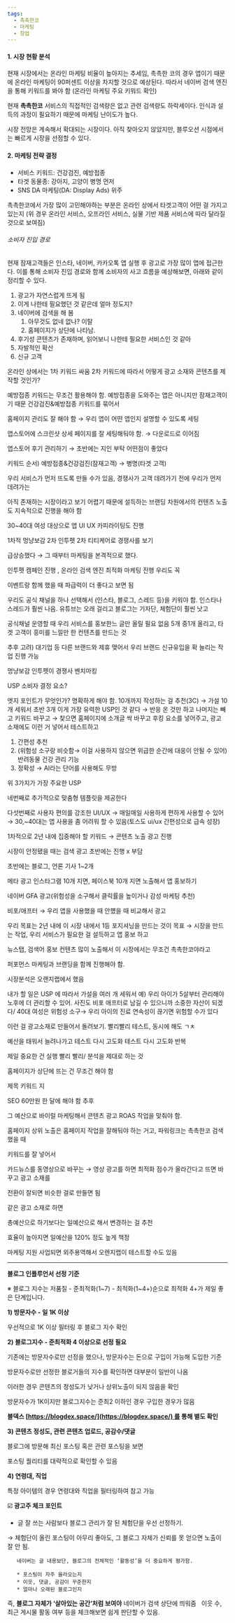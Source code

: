 ```yaml
---
tags:
  - 촉촉한코
  - 마케팅
  - 창업
---
```

#### 1. 시장 현황 분석
현재 시장에서는 온라인 마케팅 비율이 높아지는 추세임,
촉촉한 코의 경우 앱이기 때문에 온라인 마케팅이 90퍼센트 이상을 차지할 것으로 예상된다.
따라서 네이버 검색 엔진을 통해 키워드를 봐야 함 (온라인 마케팅 주요 키워드 확인)

현재 **촉촉한코** 서비스의 직접적인 검색량은 없고 관련 검색량도 하락세이다.
인식과 설득의 과정이 필요하기 때문에 마케팅 난이도가 높다.

시장 전망은 계속해서 확대되는 시장이다. 
아직 찾아오지 않았지만, 블루오션 시점에서는 빠르게 시장을 선점할 수 있다.

#### 2. 마케팅 전략 결정
- 서비스 키워드: 건강검진, 예방접종
- 타겟 동물종: 강아지, 고양이 병명 먼저
- SNS DA 마케팅(DA: Display Ads) 위주

촉촉한코에서 가장 많이 고민해야하는 부분은 온라인 상에서 타겟고객이 어떤 걸 가지고 있는지
(위 경우 온라인 서비스, 오프라인 서비스, 실물 기반 제품 서비스에 따라 달라질 것으로 보여짐)

###### 소비자 진입 경로
현재 잠재고객들은 인스타, 네이버, 카카오톡 앱 실행 후 광고로 가장 많이 앱에 접근한다.
이를 통해 소비자 진입 경로와 함께 소비자의 사고 흐름을 예상해보면, 아래와 같이 정리할 수 있다.

1. 광고가 자연스럽게 뜨게 됨
2. 이게 나한테 필요했던 것 같은데 얼마 정도지?
3. 네이버에 검색을 해 봄
	1. 아무것도 없네 없나? 이탈
	2. 홈페이지가 상단에 나타남.
4. 후기성 콘텐츠가 존재하며, 읽어보니 나한테 필요한 서비스인 것 같아
5. 자발적인 확산
6. 신규 고객

온라인 상에서는 1차 키워드 싸움 2차 키워드에 따라서 어떻게 광고 소재와 콘텐츠를 제작할 것인가?

예방접종 키워드는 무조건 활용해야 함. 예방접종을 도와주는 앱은 아니지만 잠재고객이기 때문 건강검진&예방접종 키워드를 묶어서

홈페이지 관리도 잘 해야 함 → 우리 앱이 어떤 앱인지 설명할 수 있도록 세팅

앱스토어에 스크린샷 상세 페이지를 잘 세팅해둬야 함. → 다운로드로 이어짐

앱스토어 후기 관리하기 → 초반에는 지인 부탁 어떤점이 좋았다

키워드 순서) 예방접종&건강검진(잠재고객) → 병명(타겟 고객)

우리 서비스가 먼저 뜨도록 만들 수가 있음, 경쟁사가 고객 데려가기 전에 우리가 먼저 데려가는

아직 존재하는 시장이라고 보기 어렵기 때문에 설득하는 브랜딩 차원에서의 컨텐츠 노출도 지속적으로 진행을 해야 함

30~40대 여성 대상으로 앱 UI UX 카피라이팅도 진행

1차적 멍냥보감 2차 인투펫 2차 티티케어로 경쟁사를 보기

급상승했다 → 그 때부터 마케팅을 본격적으로 했다.

인투펫 캠페인 진행 , 온라인 검색 엔진 최적화 마케팅 진행 우리도 꼭

이벤트랑 함께 했을 때 파급력이 더 좋다고 보면 됨

우리도 공식 채널을 하나 선택해서 (인스타, 블로그, 스레드 등)을 키워야 함. 인스타나 스레드가 훨씬 나음. 유튜브는 오래 걸리고 블로그는 기자단, 체험단이 훨씬 낫고

공식채널 운영할 때 우리 서비스를 홍보한느 글만 올릴 필요 없음 5개 중1개 올리고, 타겟 고객이 흥미를 느낄만 한 컨텐츠를 만드는 것

추후 고려) 대기업 등 다른 브랜드와 제휴 맺어서 우리 브랜드 신규유입을 확 늘리는 작업 진행 가능

멍냥보감 인투펫이 경쟁사 벤치마킹

USP 소비자 결정 요소?

엣지 포인트가 무엇인가? 명확하게 해야 함. 10개까지 작성하는 걸 추천(3C) → 가설 10개 세워서 초반 3개 이게 가장 유력한 USP인 것 같다 → 반응 온 것만 하고 나머지는 빼고 키워드 바꾸고 → 찾으면 홈페이지에 소개글 싹 바꾸고 후킹 요소를 넣어주고, 광고 소재에도 이런 거 넣어서 테스트하고

1. 간편성 추천
2. (위험성 소구랑 비슷함→ 이걸 사용하지 않으면 위급한 순간에 대응이 안될 수 있어) 반려동물 건강 관리 기능
3. 정확성 → AI라는 단어를 사용해도 무방

위 3가지가 가장 주요한 USP

네번째로 추가적으로 맞춤형 템플릿을 제공한다

다섯번째로 사용자 편의를 강조한 UI/UX → 매일매일 사용하게 편하게 사용할 수 있어 → 30,~40대는 앱 사용을 좀 어려워 할 수 있음(토스도 ui/ux 간편성으로 급속 성장)

1차적으로 2년 내에 집중해야 할 키워드 → 콘텐츠 노출 광고 진행

시장이 안정됐을 때는 검색 광고 초반에는 진행 x 부담

초반에는 블로그, 언론 기사 1~2개

메타 광고 인스타그램 10개 지면, 페이스북 10개 지면 노출해서 앱 홍보하기

네이버 GFA 광고(위험성을 소구해서 클릭률을 높이거나 감성 마케팅 추천)

비포/애프터 → 우리 앱을 사용했을 때 안헀을 때 비교해서 광고

우리 목표는 2년 내에 이 시장 내에서 1등 포지셔닝을 만드는 것이 목표 → 시장을 만드는 작업, 우리 서비스가 필요한 걸 설득하고 앱 홍보 하고

뉴스탭, 검색어 홍보 컨텐츠 많이 노출해서 이 시장에서는 무조건 촉촉한코야라고

퍼포먼스 마케팅과 브랜딩을 함께 진행해야 함.

시장분석은 오랜지랩에서 했음

내가 할 일은 USP 에 따라서 가설을 여러 개 세워서 예) 우리 아이가 5살부터 관리해야 노후에 더 관리할 수 있어. 사진도 비포 애프터로 남길 수 있으니까 소중한 자산이 되겠다/ 40대 여성은 위험성 소구→ 우리 아이의 진료 연속성이 끊기면 위험할 수가 있다

이런 걸 광고소재로 만들어서 돌려보기. 빨리빨리 테스트, 동시에 해도 ㄱㅊ

예산을 태워서 늘려나가고 테스트 다시 고도화 테스트 다시 고도화 반복

제일 중요한 건 실행 빨리 빨리/ 분석을 제대로 하는 것

홈페이지가 상단에 뜨는 건 무조건 해야 함

제목 키워드 지

SEO 60만원 한 달에 해야 함 추후

그 예산으로 바이럴 마케팅해서 콘텐츠 광고 ROAS 작업을 맞춰야 함.

홈페이지 상위 노출은 홈페이지 작업을 잘해둬야 하는 거고, 파워링크는 촉촉한코 검색했을 때

키워드를 잘 넣어서

카드뉴스를 동영상으로 바꾸는 → 영상 광고를 하면 최적화 점수가 올라간다고 뜨면 바꾸고 광고 소재를

전환이 잘되면 비슷한 걸로 만들면 됨

같은 광고 소재로 하면

총예산으로 하기보다는 일예산으로 해서 변경하는 걸 추천

효율이 높아지면 일예산을 120% 정도 높게 책정

마케팅 지원 사업되면 외주용역해서 오렌지랩이 테스트할 수도 있음

---

**블로그 인플루언서 선정 기준**

※ 블로그 지수는 저품질 - 준최적화(1~7) - 최적화(1~4+)순으로 최적화 4+가 제일 좋은 단계입니다.

**1) 방문자수 - 일 1K 이상**

우선적으로 1K 이상 필터링 후 블로그 지수 확인

**2) 블로그지수 - 준최적화 4 이상으로 선정 필요**

기존에는 방문자수로만 선정을 했으나, 방문자수는 돈으로 구입이 가능해 도입한 기준

방문자수로만 선정한 블로거들의 지수를 확인하면 대부분이 일반이 나옴

이러한 경우 콘텐츠의 정성도가 낮거나 상위노출이 되지 않음을 확인

방문자수가 1K이지만 블로그지수는 준최2 이하인 경우 구입한 경우가 많음

**블덱스 [https://blogdex.space/](https://blogdex.space/) 를 통해 별도 확인**

**3) 콘텐츠 정성도, 관련 콘텐츠 업로드, 공감수/댓글**

블로그에 방문해 최신 포스팅 혹은 관련 포스팅을 보면

포스팅 퀄리티를 대략적으로 확인할 수 있음

**4) 연령대, 직업**

특정 아이템의 경우 연령대와 직업을 필터링하여 참고 가능

☑️ **광고주 체크 포인트**

- 글 잘 쓰는 사람보다 블로그 관리가 잘 된 체험단을 우선 선정하기.

→ 체험단이 올린 포스팅이 아무리 좋아도, 그 블로그 자체가 신뢰를 못 얻으면 노출이 잘 안 됨.

```
   네이버는 글 내용보단, 블로그의 전체적인 ‘활동성’을 더 중요하게 평가함.

   * 포스팅이 자주 올라오는지
   * 이웃, 댓글, 공감이 꾸준한지
   * 얼마나 오래된 블로그인지

```

즉, **블로그 자체가 ‘살아있는 공간’처럼 보여야** 네이버가 검색 상단에 띄워줌   이웃 수, 최근 게시물 활동 여부 등을 체크해보면 쉽게 판단할 수 있음.